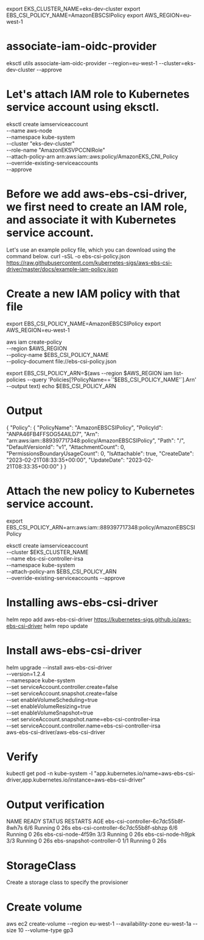 export EKS_CLUSTER_NAME=eks-dev-cluster
export EBS_CSI_POLICY_NAME=AmazonEBSCSIPolicy
export AWS_REGION=eu-west-1

# associate-iam-oidc-provider
eksctl utils associate-iam-oidc-provider --region=eu-west-1 --cluster=eks-dev-cluster --approve

# Let's attach IAM role to Kubernetes service account using eksctl.
eksctl create iamserviceaccount \
  --name aws-node \
  --namespace kube-system \
  --cluster "eks-dev-cluster" \
  --role-name "AmazonEKSVPCCNIRole" \
  --attach-policy-arn arn:aws:iam::aws:policy/AmazonEKS_CNI_Policy \
  --override-existing-serviceaccounts \
  --approve

# Before we add aws-ebs-csi-driver, we first need to create an IAM role, and associate it with Kubernetes service account.

Let's use an example policy file, which you can download using the command below.
curl -sSL -o ebs-csi-policy.json https://raw.githubusercontent.com/kubernetes-sigs/aws-ebs-csi-driver/master/docs/example-iam-policy.json

# Create a new IAM policy with that file
export EBS_CSI_POLICY_NAME=AmazonEBSCSIPolicy
export AWS_REGION=eu-west-1

aws iam create-policy \
--region $AWS_REGION \
--policy-name $EBS_CSI_POLICY_NAME \
--policy-document file://ebs-csi-policy.json

export EBS_CSI_POLICY_ARN=$(aws --region $AWS_REGION iam list-policies --query 'Policies[?PolicyName==`'$EBS_CSI_POLICY_NAME'`].Arn' --output text)
echo $EBS_CSI_POLICY_ARN
# Output
{
    "Policy": {
        "PolicyName": "AmazonEBSCSIPolicy",
        "PolicyId": "ANPA46FB4FFSOG54AILD7",
        "Arn": "arn:aws:iam::889397717348:policy/AmazonEBSCSIPolicy",
        "Path": "/",
        "DefaultVersionId": "v1",
        "AttachmentCount": 0,
        "PermissionsBoundaryUsageCount": 0,
        "IsAttachable": true,
        "CreateDate": "2023-02-21T08:33:35+00:00",
        "UpdateDate": "2023-02-21T08:33:35+00:00"
    }
}
# Attach the new policy to Kubernetes service account.
export EBS_CSI_POLICY_ARN=arn:aws:iam::889397717348:policy/AmazonEBSCSIPolicy

eksctl create iamserviceaccount \
  --cluster $EKS_CLUSTER_NAME \
  --name ebs-csi-controller-irsa \
  --namespace kube-system \
  --attach-policy-arn $EBS_CSI_POLICY_ARN \
  --override-existing-serviceaccounts --approve

# Installing aws-ebs-csi-driver #
helm repo add aws-ebs-csi-driver https://kubernetes-sigs.github.io/aws-ebs-csi-driver
helm repo update

# Install aws-ebs-csi-driver
helm upgrade --install aws-ebs-csi-driver \
  --version=1.2.4 \
  --namespace kube-system \
  --set serviceAccount.controller.create=false \
  --set serviceAccount.snapshot.create=false \
  --set enableVolumeScheduling=true \
  --set enableVolumeResizing=true \
  --set enableVolumeSnapshot=true \
  --set serviceAccount.snapshot.name=ebs-csi-controller-irsa \
  --set serviceAccount.controller.name=ebs-csi-controller-irsa \
  aws-ebs-csi-driver/aws-ebs-csi-driver

# Verify
kubectl get pod -n kube-system -l "app.kubernetes.io/name=aws-ebs-csi-driver,app.kubernetes.io/instance=aws-ebs-csi-driver"
# Output verification
NAME                                  READY   STATUS    RESTARTS   AGE
ebs-csi-controller-6c7dc55b8f-8wh7s   6/6     Running   0          26s
ebs-csi-controller-6c7dc55b8f-sbhzp   6/6     Running   0          26s
ebs-csi-node-4f59n                    3/3     Running   0          26s
ebs-csi-node-h9jpk                    3/3     Running   0          26s
ebs-snapshot-controller-0             1/1     Running   0          26s

# StorageClass
Create a storage class to specify the provisioner

# Create volume
aws ec2 create-volume --region eu-west-1 --availability-zone eu-west-1a --size 10 --volume-type gp3


